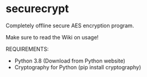# securecrypt
Completely offline secure AES encryption program. 

Make sure to read the Wiki on usage!

REQUIREMENTS:
- Python 3.8 (Download from Python website)
- Cryptography for Python (pip install cryptography)
